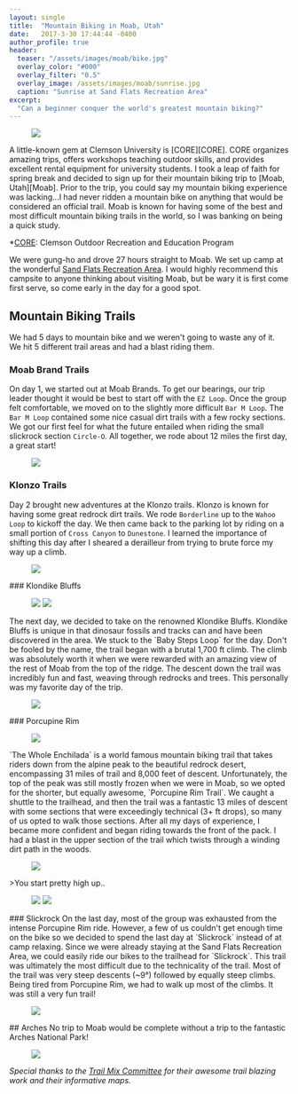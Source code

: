 ```yaml
---
layout: single
title:  "Mountain Biking in Moab, Utah"
date:   2017-3-30 17:44:44 -0400
author_profile: true
header:
  teaser: "/assets/images/moab/bike.jpg"
  overlay_color: "#000"
  overlay_filter: "0.5"
  overlay_image: /assets/images/moab/sunrise.jpg
  caption: "Sunrise at Sand Flats Recreation Area"
excerpt:
  "Can a beginner conquer the world's greatest mountain biking?"
---
```

<figure>
<a href="/assets/images/moab/bike.jpg"><img src="/assets/images/moab/bike.jpg"></a>
</figure>
A little-known gem at Clemson University is [CORE][CORE]. CORE organizes amazing trips, offers workshops teaching outdoor skills, and provides excellent rental equipment for university students. I took a leap of faith for spring break and decided to sign up for their mountain biking trip to [Moab, Utah][Moab]. Prior to the trip, you could say my mountain biking experience was lacking...I had never ridden a mountain bike on anything that would be considered an official trail. Moab is known for having some of the best and most difficult mountain biking trails in the world, so I was banking on being a quick study.

*[CORE]: Clemson Outdoor Recreation and Education Program

We were gung-ho and drove 27 hours straight to Moab. We set up camp at the wonderful [Sand Flats Recreation Area][sand]. I would highly recommend this campsite to anyone thinking about visiting Moab, but be wary it is first come first serve, so come early in the day for a good spot.

## Mountain Biking Trails
We had 5 days to mountain bike and we weren't going to waste any of it. We hit 5 different trail areas and had a blast riding them.
### Moab Brand Trails
On day 1, we started out at Moab Brands. To get our bearings, our trip leader thought it would be best to start off with the `EZ Loop`. Once the group felt comfortable, we moved on to the slightly more difficult `Bar M Loop`. The `Bar M Loop` contained some nice casual dirt trails with a few rocky sections. We got our first feel for what the future entailed when riding the small slickrock section `Circle-O`. All together, we rode about 12 miles the first day, a great start!
<figure>
<a href="/assets/images/moab/brands.jpg"><img src="/assets/images/moab/brands.jpg"></a>
</figure>

### Klonzo Trails
Day 2 brought new adventures at the Klonzo trails. Klonzo is known for having some great redrock dirt trails. We rode `Borderline` up to the `Wahoo Loop` to kickoff the day. We then came back to the parking lot by riding on a small portion of `Cross Canyon` to `Dunestone`. I learned the importance of shifting this day after I sheared a derailleur from trying to brute force my way up a climb.
<figure>
<a href="/assets/images/moab/klonzo.jpg"><img src="/assets/images/moab/klonzo.jpg"></a>
</figure>
### Klondike Bluffs
<figure class="half">
<a href="/assets/images/moab/clemson.jpg"><img src="/assets/images/moab/clemson.jpg"></a>
<a href="/assets/images/moab/sitting.jpg"><img src="/assets/images/moab/sitting.jpg"></a>
</figure>
The next day, we decided to take on the renowned Klondike Bluffs. Klondike Bluffs is unique in that dinosaur fossils and tracks can and have been discovered in the area. We stuck to the `Baby Steps Loop` for the day. Don't be fooled by the name, the trail began with a brutal 1,700 ft climb. The climb was absolutely worth it when we were rewarded with an amazing view of the rest of Moab from the top of the ridge. The descent down the trail was incredibly fun and fast, weaving through redrocks and trees. This personally was my favorite day of the trip.
<figure>
<a href="/assets/images/moab/klondike.jpg"><img src="/assets/images/moab/klondike.jpg"></a>
</figure>
### Porcupine Rim
<figure>
<a href="/assets/images/moab/rim.JPG"><img src="/assets/images/moab/rim.JPG"></a>
</figure>
`The Whole Enchilada` is a world famous mountain biking trail that takes riders down from the alpine peak to the beautiful redrock desert, encompassing 31 miles of trail and 8,000 feet of descent. Unfortunately, the top of the peak was still mostly frozen when we were in Moab, so we opted for the shorter, but equally awesome, `Porcupine Rim Trail`. We caught a shuttle to the trailhead, and then the trail was a fantastic 13 miles of descent with some sections that were exceedingly technical (3+ ft drops), so many of us opted to walk those sections. After all my days of experience, I became more confident and began riding towards the front of the pack. I had a blast in the upper section of the trail which twists through a winding dirt path in the woods.
<figure>
<a href="/assets/images/moab/enchilada.jpg"><img src="/assets/images/moab/enchilada.jpg"></a>
</figure>
>You start pretty high up..

<figure class="half">
<a href="/assets/images/moab/hanging.JPG"><img src="/assets/images/moab/hanging.JPG"></a>
<a href="/assets/images/moab/ledge.JPG"><img src="/assets/images/moab/ledge.JPG"></a>
</figure>
### Slickrock
On the last day, most of the group was exhausted from the intense Porcupine Rim ride. However, a few of us couldn't get enough time on the bike so we decided to spend the last day at `Slickrock` instead of at camp relaxing. Since we were already staying at the Sand Flats Recreation Area, we could easily ride our bikes to the trailhead for `Slickrock`. This trail was ultimately the most difficult due to the technicality of the trail. Most of the trail was very steep descents (~9°) followed by equally steep climbs. Being tired from Porcupine Rim,  we had to walk up most of the climbs. It was still a very fun trail!
<figure>
<a href="/assets/images/moab/slickrock.jpg"><img src="/assets/images/moab/slickrock.jpg"></a>
</figure>
## Arches
No trip to Moab would be complete without a trip to the fantastic Arches National Park!
<figure>
<a href="/assets/images/moab/arches.jpg"><img src="/assets/images/moab/arches.jpg"></a>
</figure>


_Special thanks to the [Trail Mix Committee][trail] for their awesome trail blazing work and their informative maps._

[CORE]: https://www.clemson.edu/campus-life/campus-recreation/outdoorrec/
[Moab]: http://discovermoab.com/mountainbiking/
[trail]: https://www.grandcountyutah.net/223/Trail-Mix-Committee
[sand]: http://www.sandflats.org/

